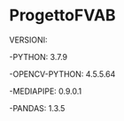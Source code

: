 # ProgettoFVAB
VERSIONI:

-PYTHON: 3.7.9

-OPENCV-PYTHON: 4.5.5.64

-MEDIAPIPE: 0.9.0.1

-PANDAS: 1.3.5